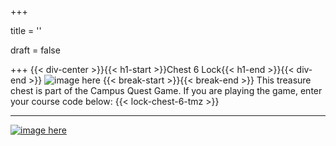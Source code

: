 +++

title = ''

draft = false

+++
{{< div-center >}}{{< h1-start >}}Chest 6 Lock{{< h1-end >}}{{< div-end >}}
![image here](../images/chest-3.png#center)
{{< break-start >}}{{< break-end >}}
This treasure chest is part of the Campus Quest Game. If you are playing the game, enter your course code below:
{{< lock-chest-6-tmz >}}


___

[![image here](../images/lost-icon.png#center)](../lost)